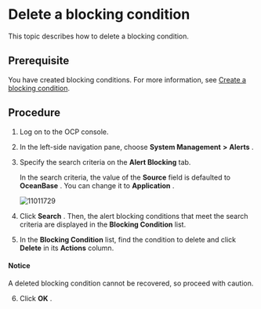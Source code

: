 Delete a blocking condition
================================================

This topic describes how to delete a blocking condition.

Prerequisite
---------------------------------

You have created blocking conditions. For more information, see [Create a blocking condition](../900.use-alert-management/1400.new-shielding-conditions.md).

Procedure
------------------------------

1. Log on to the OCP console.



2. In the left-side navigation pane, choose **System Management** **\>** **Alerts** .



3. Specify the search criteria on the **Alert Blocking** tab.

   In the search criteria, the value of the **Source** field is defaulted to **OceanBase** . You can change it to **Application** .

   ![11011729](https://help-static-aliyun-doc.aliyuncs.com/assets/img/en-US/3414306461/p346426.png)


4. Click **Search** . Then, the alert blocking conditions that meet the search criteria are displayed in the **Blocking Condition** list.



5. In the **Blocking Condition** list, find the condition to delete and click **Delete** in its **Actions** column.

  <main id="notice" type='notice'>
    <h4>Notice</h4>
    <p>A deleted blocking condition cannot be recovered, so proceed with caution.</p>
  </main>


6. Click **OK** .
